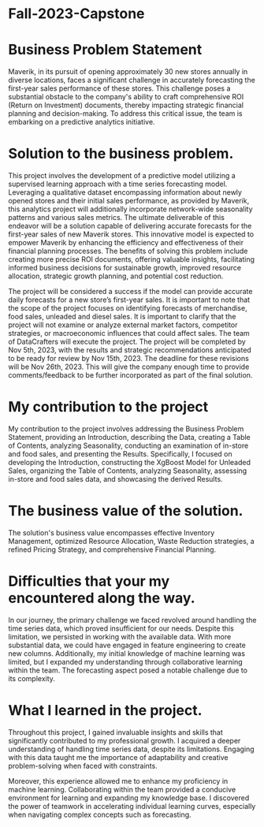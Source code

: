 # Fall-2023-Capstone

# Business Problem Statement

Maverik, in its pursuit of opening approximately 30 new stores annually in diverse locations, faces a significant challenge in accurately forecasting the first-year sales performance of these stores. This challenge poses a substantial obstacle to the company's ability to craft comprehensive ROI (Return on Investment) documents, thereby impacting strategic financial planning and decision-making. To address this critical issue, the team is embarking on a predictive analytics initiative.

# Solution to the business problem.

This project involves the development of a predictive model utilizing a supervised learning approach with a time series forecasting model. Leveraging a qualitative dataset encompassing information about newly opened stores and their initial sales performance, as provided by Maverik, this analytics project will additionally incorporate network-wide seasonality patterns and various sales metrics. The ultimate deliverable of this endeavor will be a solution capable of delivering accurate forecasts for the first-year sales of new Maverik stores. This innovative model is expected to empower Maverik by enhancing the efficiency and effectiveness of their financial planning processes. The benefits of solving this problem include creating more precise ROI documents, offering valuable insights, facilitating informed business decisions for sustainable growth, improved resource allocation, strategic growth planning, and potential cost reduction. 

The project will be considered a success if the model can provide accurate daily forecasts for a new store’s first-year sales. It is important to note that the scope of the project focuses on identifying forecasts of merchandise, food sales, unleaded and diesel sales. It is important to clarify that the project will not examine or analyze external market factors, competitor strategies, or macroeconomic influences that could affect sales. The team of DataCrafters will execute the project. The project will be completed by Nov 5th, 2023, with the results and strategic recommendations anticipated to be ready for review by Nov 15th, 2023. The deadline for these revisions will be Nov 26th, 2023. This will give the company enough time to provide comments/feedback to be further incorporated as part of the final solution.

# My contribution to the project 

My contribution to the project involves addressing the Business Problem Statement, providing an Introduction, describing the Data, creating a Table of Contents, analyzing Seasonality, conducting an examination of in-store and food sales, and presenting the Results. Specifically, I focused on developing the Introduction, constructing the XgBoost Model for Unleaded Sales, organizing the Table of Contents, analyzing Seasonality, assessing in-store and food sales data, and showcasing the derived Results.

# The business value of the solution.

The solution's business value encompasses effective Inventory Management, optimized Resource Allocation, Waste Reduction strategies, a refined Pricing Strategy, and comprehensive Financial Planning.


# Difficulties that your my encountered along the way.

In our journey, the primary challenge we faced revolved around handling the time series data, which proved insufficient for our needs. Despite this limitation, we persisted in working with the available data. With more substantial data, we could have engaged in feature engineering to create new columns. Additionally, my initial knowledge of machine learning was limited, but I expanded my understanding through collaborative learning within the team. The forecasting aspect posed a notable challenge due to its complexity.

# What I learned in the project.

Throughout this project, I gained invaluable insights and skills that significantly contributed to my professional growth. I acquired a deeper understanding of handling time series data, despite its limitations. Engaging with this data taught me the importance of adaptability and creative problem-solving when faced with constraints.

Moreover, this experience allowed me to enhance my proficiency in machine learning. Collaborating within the team provided a conducive environment for learning and expanding my knowledge base. I discovered the power of teamwork in accelerating individual learning curves, especially when navigating complex concepts such as forecasting.


